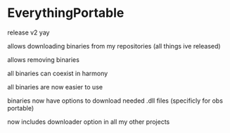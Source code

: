# EverythingPortable

release v2 yay

allows downloading binaries from my repositories (all things ive released)

allows removing binaries

all binaries can coexist in harmony

all binaries are now easier to use

binaries now have options to download needed .dll files (specificly for obs portable)

now includes downloader option in all my other projects
